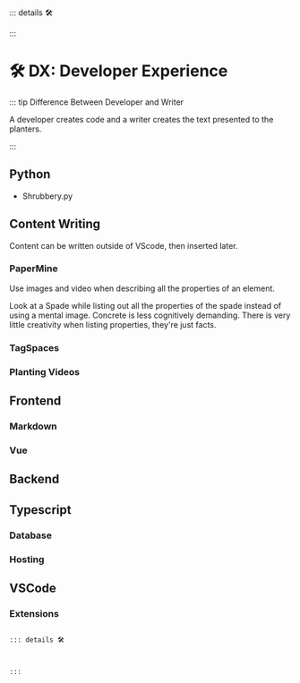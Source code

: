 ::: details 🛠



:::

# 🛠 DX: Developer Experience

::: tip Difference Between Developer and Writer

A developer creates code and a writer creates the text presented to the planters.

:::

## Python

- Shrubbery.py

## Content Writing

Content can be written outside of VScode, then inserted later.

### PaperMine

Use images and video when describing all the properties of an element. 

Look at a Spade while listing out all the properties of the spade instead of using a mental image. Concrete is less cognitively demanding. There is very little creativity when listing properties, they're just facts.

### TagSpaces

### Planting Videos

## Frontend

### Markdown

### Vue

## Backend

## Typescript

### Database

### Hosting

## VSCode

### Extensions

```md

::: details 🛠



:::

```

